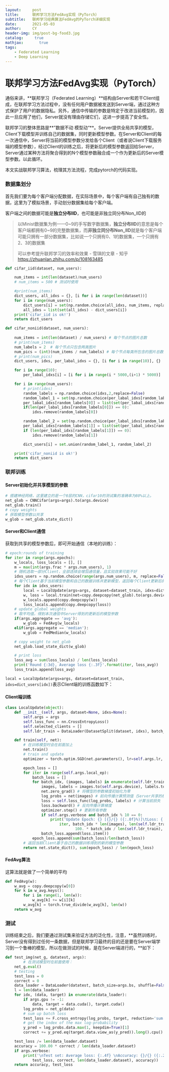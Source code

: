 ```yaml
---
layout:     post
title:      联邦学习方法FedAvg实现（PyTorch）
subtitle:   联邦学习经典算法FedAvg的PyTorch详细实现
date:       2021-05-03
author:     CY
header-img: img/post-bg-food3.jpg
catalog: 	 true
mathjax:       true
tags:
    - Federated Learning
    - Deep Learning
---
```




# 联邦学习方法FedAvg实现（PyTorch）

通俗来讲，**联邦学习（Federated Learning）**结构由Server和若干Client组成，在联邦学习方法过程中，没有任何用户数据被发送到Server端，通过这种方式保护了用户的数据隐私。另外，通信中传输的参数是特定于改进当前模型的，因此一旦应用了他们，Server就没有理由存储它们，这进一步提高了安全性。

联邦学习的整体思路是**”数据不动 模型动“**。Server提供全局共享的模型，Client下载模型并训练自己的数据集，同时更新模型参数。在Server和Client的每一次通信中，Server将当前的模型参数分发给各个Client（或者说Client下载服务端的模型参数），经过Client的训练之后，将更新后的模型参数返回给Server，Server通过某种方法将聚合得到的N个模型参数融合成一个作为更新后的Server模型参数。以此循环。

本文实战联邦学习算法，梳理其方法流程，完成pytorch的代码实现。

### 数据集划分

首先我们要为每个客户端分配数据，在实际场景中，每个客户端有自己独有的数据，这里为了模拟场景，手动划分数据集给每个客户端。

客户端之间的数据可能是**独立分布IID**，也可能是非独立同分布Non_IID的

> 以Minist数据集为例——0~9的手写数字数据集，**独立分布IID**的意思是每个客户端都拥有0~9的完整数据集，而**非独立同分布Non_IID**就是每个客户端可能只拥有一部分数据集，比如说一个只拥有0、1的数据集，一个只拥有2、3的数据集
>
> 可以参考提升联邦学习的效率和效果 - 雪琪的文章 - 知乎 https://zhuanlan.zhihu.com/p/108163485

```python
def cifar_iid(dataset, num_users):

    num_items = int(len(dataset)/num_users)
    # num_items = 500 # 测试时使用

    #print(num_items)
    dict_users, all_idxs = {}, [i for i in range(len(dataset))]
    for i in range(num_users):
        dict_users[i] = set(np.random.choice(all_idxs, num_items, replace=False))
        all_idxs = list(set(all_idxs) - dict_users[i])
    print('cifar_iid is ok!')
    return dict_users

def cifar_noniid(dataset, num_users):
  
    num_items = int(len(dataset) / num_users) # 每个节点的图片总数
    # print(num_items)
    num_labels = 2  # 每个节点只包含两类图片
    num_pics = (int)(num_items / num_labels) # 每个节点每类所包含的图片总数
    # print(num_pics)
    dict_users, idxs, per_labal_idxs = {}, [i for i in range(10)], {}

    for i in range(10):
        per_labal_idxs[i] = [i for i in range(i * 5000,(i+1) * 5000)]

    for i in range(num_users):
        # print(idxs)
        random_labels = np.random.choice(idxs,2,replace=False)
        random_label_1 = set(np.random.choice(per_labal_idxs[random_labels[0]], num_pics, replace=False))
        per_labal_idxs[random_labels[0]] = list(set(per_labal_idxs[random_labels[0]]) - random_label_1)
        if(len(per_labal_idxs[random_labels[0]]) == 0):
            idxs.remove(random_labels[0])

        random_label_2 = set(np.random.choice(per_labal_idxs[random_labels[1]], num_pics, replace=False))
        per_labal_idxs[random_labels[1]] = list(set(per_labal_idxs[random_labels[1]]) - random_label_2)
        if (len(per_labal_idxs[random_labels[1]]) == 0):
            idxs.remove(random_labels[1])

        dict_users[i] = set.union(random_label_1, random_label_2)

    print('cifar_noniid is ok!')
    return dict_users

```

### 联邦训练

#### Server初始化并共享模型的参数

```python
# 搭建神经网络，这里建立的是一个8层的CNN，cifar10的测试集的准确率为80%以上。
net_glob = CNNCifar(args=args).to(args.device)
net_glob.train()
# copy weights
# 获取模型参数以共享
w_glob = net_glob.state_dict() 
```

#### Server和Client通信

获取到共享的模型参数后，即可开始通信（本地的训练）：

```Python
# epoch:rounds of training
for iter in range(args.epochs):
    w_locals, loss_locals = [], []
    m = max(int(args.frac * args.num_users), 1)
    # 随机选取一部分Client，全部选择会增加通信量，且实验效果可能不好
    idxs_users = np.random.choice(range(args.num_users), m, replace=False)
    # 每个Client基于当前模型参数和自己的数据训练并更新模型，返回每个Client更新后的参数
    for idx in idxs_users:
        local = LocalUpdate(args=args, dataset=dataset_train, idxs=dict_users[idx])
        w, loss = local.train(net=copy.deepcopy(net_glob).to(args.device))
        w_locals.append(copy.deepcopy(w))
        loss_locals.append(copy.deepcopy(loss))
    # update global weights
    # 取平均值，得到本次通信中Server得到的更新后的模型参数   
    if(args.aggregate == 'avg'):
        w_glob = FedAvg(w_locals)
    elif(args.aggregate == 'median'):
        w_glob = FedMedian(w_locals)

    # copy weight to net_glob
    net_glob.load_state_dict(w_glob)

    # print loss
    loss_avg = sum(loss_locals) / len(loss_locals)
    print('Round {:3d}, Average loss {:.3f}'.format(iter, loss_avg))
    loss_train.append(loss_avg)
```

`local = LocalUpdate(args=args, dataset=dataset_train, idxs=dict_users[idx])`表示Client端的训练函数如下：

#### Client端训练

```python
class LocalUpdate(object):
    def __init__(self, args, dataset=None, idxs=None):
        self.args = args  
        self.loss_func = nn.CrossEntropyLoss()
        self.selected_clients = []
        self.ldr_train = DataLoader(DatasetSplit(dataset, idxs), batch_size=self.args.local_bs, shuffle=True)

    def train(self, net):
      	# 在训练模型时会在前面加上
        net.train()
        # train and update
        optimizer = torch.optim.SGD(net.parameters(), lr=self.args.lr, momentum=0.5)

        epoch_loss = []
        for iter in range(self.args.local_ep):
            batch_loss = []
            for batch_idx, (images, labels) in enumerate(self.ldr_train):
                images, labels = images.to(self.args.device), labels.to(self.args.device)
                net.zero_grad() # 将模型的参数梯度初始化为零
                log_probs = net(images) # 前向传播计算预测值（Server共享的模型）
                loss = self.loss_func(log_probs, labels) # 计算当前损失
                loss.backward() # 反向传播计算梯度
                optimizer.step() # 更新所有参数
                if self.args.verbose and batch_idx % 10 == 0:
                    print('Update Epoch: {} [{}/{} ({:.0f}%)]\tLoss: {:.6f}'.format(
                        iter, batch_idx * len(images), len(self.ldr_train.dataset),
                               100. * batch_idx / len(self.ldr_train), loss.item()))
                batch_loss.append(loss.item())
            epoch_loss.append(sum(batch_loss)/len(batch_loss))
        # 返回当前Client基于自己的数据训练得到的新的模型参数
        return net.state_dict(), sum(epoch_loss) / len(epoch_loss)

```

#### FedAvg算法

这算法就是做了一个简单的平均

```python 
def FedAvg(w):
    w_avg = copy.deepcopy(w[0])
    for k in w_avg.keys():
        for i in range(1, len(w)):
            w_avg[k] += w[i][k]
        w_avg[k] = torch.true_divide(w_avg[k], len(w))
    return w_avg
```

### 测试

训练结束之后，我们要通过测试集来验证方法的泛化性，注意，**虽然训练时，Server没有得到过任何一条数据，但是联邦学习最终的目的还是要在Server端学习到一个鲁棒的模型，所以在做测试的时候，是在Server端进行的，**如下：

```python 
def test_img(net_g, datatest, args):
 		# 在测试模型时在前面使用：
    net_g.eval()
    # testing
    test_loss = 0
    correct = 0
    data_loader = DataLoader(datatest, batch_size=args.bs, shuffle=False)
    l = len(data_loader)
    for idx, (data, target) in enumerate(data_loader):
        if args.gpu != -1:
            data, target = data.cuda(), target.cuda()
        log_probs = net_g(data)
        # sum up batch loss
        test_loss += F.cross_entropy(log_probs, target, reduction='sum').item()
        # get the index of the max log-probability
        y_pred = log_probs.data.max(1, keepdim=True)[1]
        correct += y_pred.eq(target.data.view_as(y_pred)).long().cpu().sum()

    test_loss /= len(data_loader.dataset)
    accuracy = 100.00 * correct / len(data_loader.dataset)
    if args.verbose:
        print('\nTest set: Average loss: {:.4f} \nAccuracy: {}/{} ({:.2f}%)\n'.format(
            test_loss, correct, len(data_loader.dataset), accuracy))
    return accuracy, test_loss

```

